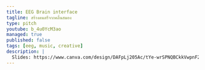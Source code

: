 ```yaml
---
title: EEG Brain interface
tagline: สร้างดนตรีจากคลื่นสมอง
type: pitch
youtube: b_4u0YcM3ao
managed: true
published: false
tags: [eeg, music, creative]
description: |
  Slides: https://www.canva.com/design/DAFpLj205Ac/tYe-wrSPNQBCkkVwpnF2Mg/view
---
```

